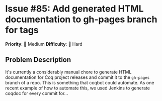 # Issue #85: Add generated HTML documentation to gh-pages branch for tags

**Priority**: 🔧 Medium
**Difficulty**: 🔴 Hard

## Problem Description

It's currently a considerably manual chore to generate HTML documentation for Coq project releases and commit it to the `gh-pages` branch of a repo. This is something that coqbot could automate.    As one recent example of how to automate this, we used Jenkins to generate coqdoc for every commit for...
